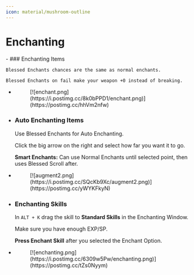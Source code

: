 ```yaml
---
icon: material/mushroom-outline
---
```


# Enchanting

<div class="grid cards" markdown>
- ### Enchanting Items

    Blessed Enchants chances are the same as normal enchants.
    
    Blessed Enchants on fail make your weapon +0 instead of breaking.



- <figure markdown>
    [![enchant.png](https://i.postimg.cc/8k0bPPD1/enchant.png)](https://postimg.cc/hhVm2nfw)
    </figure>

- ### Auto Enchanting Items

    Use Blessed Enchants for Auto Enchanting.

    Click the big arrow on the right and select how far you want it to go.

    **Smart Enchants:** Can use Normal Enchants until selected point, then uses Blessed Scroll after.


- <figure markdown>
    [![augment2.png](https://i.postimg.cc/SQcKb9Xc/augment2.png)](https://postimg.cc/yWYKFkyN)
    </figure>

- ### Enchanting Skills

    In `ALT + K` drag the skill to **Standard Skills** in the Enchanting Window.

    Make sure you have enough EXP/SP.

    **Press Enchant Skill** after you selected the Enchant Option.

- <figure markdown>
    [![enchanting.png](https://i.postimg.cc/6309w5Pw/enchanting.png)](https://postimg.cc/tZs0Nyym)
    </figure>

</div>
